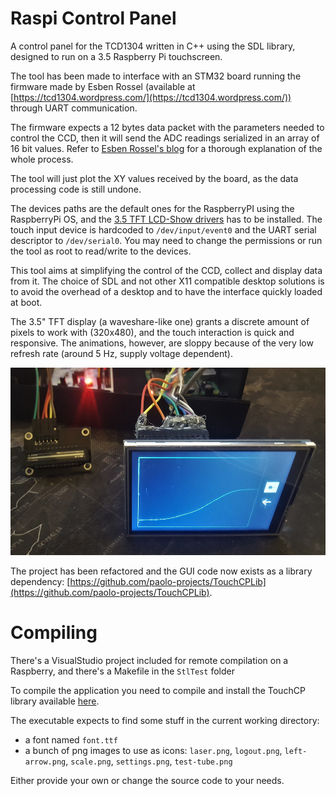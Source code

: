 # Raspi Control Panel

A control panel for the TCD1304 written in C++ using the SDL library, designed to run on a 3.5 Raspberry Pi touchscreen.

The tool has been made to interface with an STM32 board running the firmware made by Esben Rossel (available at [https://tcd1304.wordpress.com/](https://tcd1304.wordpress.com/)) through UART communication.

The firmware expects a 12 bytes data packet with the parameters needed to control the CCD, then it will send the ADC readings serialized in an array of 16 bit values. Refer to [Esben Rossel's blog](https://tcd1304.wordpress.com/) for a thorough explanation of the whole process.

The tool will just plot the XY values received by the board, as the data processing code is still undone.

The devices paths are the default ones for the RaspberryPI using the RaspberryPi OS, and the [3.5 TFT LCD-Show drivers](https://github.com/goodtft/LCD-show) has to be installed.
The touch input device is hardcoded to `/dev/input/event0` and the UART serial descriptor to `/dev/serial0`.
You may need to change the permissions or run the tool as root to read/write to the devices.

This tool aims at simplifying the control of the CCD, collect and display data from it.
The choice of SDL and not other X11 compatible desktop solutions is to avoid the overhead of a desktop and to have the interface quickly loaded at boot.

The 3.5" TFT display (a waveshare-like one) grants a discrete amount of pixels to work with (320x480), and the touch interaction is quick and responsive.
The animations, however, are sloppy because of the very low refresh rate (around 5 Hz, supply voltage dependent).

<img src="https://github.com/paolo-projects/raspi-control-panel/raw/master/pictures/setup.jpg" width="520" height="300" />

The project has been refactored and the GUI code now exists as a library dependency: [https://github.com/paolo-projects/TouchCPLib](https://github.com/paolo-projects/TouchCPLib).

# Compiling

There's a VisualStudio project included for remote compilation on a Raspberry, and there's a Makefile in the `StlTest` folder

To compile the application you need to compile and install the TouchCP library available [here](https://github.com/paolo-projects/TouchCPLib).

The executable expects to find some stuff in the current working directory:

- a font named `font.ttf`
- a bunch of png images to use as icons: `laser.png`, `logout.png`, `left-arrow.png`, `scale.png`, `settings.png`, `test-tube.png`

Either provide your own or change the source code to your needs.